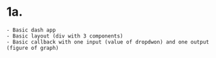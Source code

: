 # 1a. 

    - Basic dash app
    - Basic layout (div with 3 components)
    - Basic callback with one input (value of dropdwon) and one output (figure of graph)